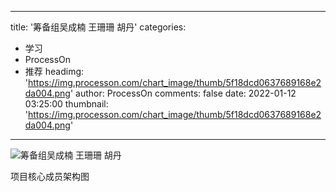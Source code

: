 
---
title: '筹备组吴成楠 王珊珊 胡丹'
categories: 
 - 学习
 - ProcessOn
 - 推荐
headimg: 'https://img.processon.com/chart_image/thumb/5f18dcd0637689168e2da004.png'
author: ProcessOn
comments: false
date: 2022-01-12 03:25:00
thumbnail: 'https://img.processon.com/chart_image/thumb/5f18dcd0637689168e2da004.png'
---

<div>   
<img class="thumb" alt="筹备组吴成楠 王珊珊 胡丹" src="https://img.processon.com/chart_image/thumb/5f18dcd0637689168e2da004.png" referrerpolicy="no-referrer">
<p>项目核心成员架构图</p>  
</div>
            